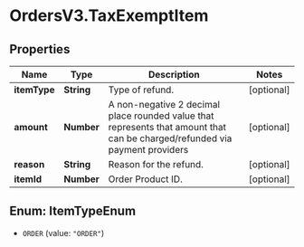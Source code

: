 # OrdersV3.TaxExemptItem

## Properties
Name | Type | Description | Notes
------------ | ------------- | ------------- | -------------
**itemType** | **String** | Type of refund. | [optional] 
**amount** | **Number** | A non-negative 2 decimal place rounded value that represents that amount that can be charged/refunded via payment providers | [optional] 
**reason** | **String** | Reason for the refund. | [optional] 
**itemId** | **Number** | Order Product ID. | [optional] 

<a name="ItemTypeEnum"></a>
## Enum: ItemTypeEnum

* `ORDER` (value: `"ORDER"`)

